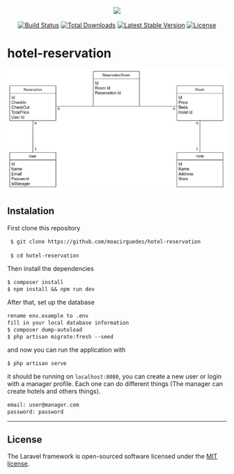 <p align="center"><a href="https://laravel.com" target="_blank"><img src="https://raw.githubusercontent.com/laravel/art/master/logo-lockup/5%20SVG/2%20CMYK/1%20Full%20Color/laravel-logolockup-cmyk-red.svg" width="400"></a></p>

<p align="center">
<a href="https://travis-ci.org/laravel/framework"><img src="https://travis-ci.org/laravel/framework.svg" alt="Build Status"></a>
<a href="https://packagist.org/packages/laravel/framework"><img src="https://poser.pugx.org/laravel/framework/d/total.svg" alt="Total Downloads"></a>
<a href="https://packagist.org/packages/laravel/framework"><img src="https://poser.pugx.org/laravel/framework/v/stable.svg" alt="Latest Stable Version"></a>
<a href="https://packagist.org/packages/laravel/framework"><img src="https://poser.pugx.org/laravel/framework/license.svg" alt="License"></a>
</p>


# hotel-reservation

![Db structure](diagrama.jpg)

## Instalation

First clone this repository

```
 $ git clone https://github.com/moacirguedes/hotel-reservation

 $ cd hotel-reservation

```

Then install the dependencies

```
$ composer install
$ npm install && npm run dev
```

After that, set up the database

```
rename env.example to .env
fill in your local database information
$ composer dump-autoload
$ php artisan migrate:fresh --seed
```

and now you can run the application with

```
$ php artisan serve
```

it should be running on ```localhost:8080```, you can create a new user or login with a manager profile. Each one can do different things (The manager can create hotels and others things).

```
email: user@manager.com
password: password
```

____________________________


## License

The Laravel framework is open-sourced software licensed under the [MIT license](https://opensource.org/licenses/MIT).

